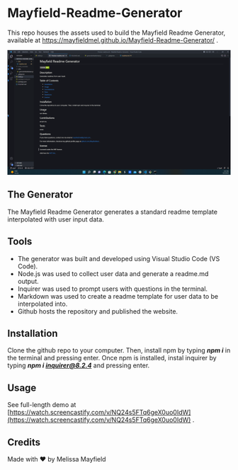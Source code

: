 # Mayfield-Readme-Generator

This repo houses the assets used to build the Mayfield Readme Generator, available at https://mayfieldmel.github.io/Mayfield-Readme-Generator/ .

![readme-generator-demo](./README-screenshot.png)

## The Generator

The Mayfield Readme Generator generates a standard readme template interpolated with user input data.

## Tools

* The generator was built and developed using Visual Studio Code (VS Code). 
* Node.js was used to collect user data and generate a readme.md output.
* Inquirer was used to prompt users with questions in the terminal.
* Markdown was used to create a readme template for user data to be interpolated into.
* Github hosts the repository and published the website.

## Installation

Clone the github repo to your computer. Then, install npm by typing ***npm i*** in the terminal and pressing enter. Once npm is installed, instal inquirer by typing ***npm i inquirer@8.2.4*** and pressing enter.

## Usage

See full-length demo at [https://watch.screencastify.com/v/NQ24s5FTq6geX0uo0IdW](https://watch.screencastify.com/v/NQ24s5FTq6geX0uo0IdW) .

## Credits

Made with ❤️ by Melissa Mayfield